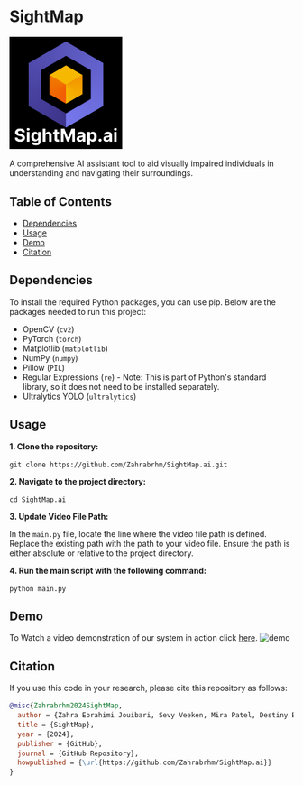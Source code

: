 # SightMap
<img src="./logo/logo.png" alt="Logo" width="200"/>

A comprehensive AI assistant tool to aid visually impaired individuals in understanding and navigating their surroundings.

## Table of Contents
- [Dependencies](#dependencies)
- [Usage](#usage)
- [Demo](#demo)
- [Citation](#citation)

## Dependencies

To install the required Python packages, you can use pip. Below are the packages needed to run this project:

- OpenCV (`cv2`)
- PyTorch (`torch`)
- Matplotlib (`matplotlib`)
- NumPy (`numpy`)
- Pillow (`PIL`)
- Regular Expressions (`re`) - Note: This is part of Python's standard library, so it does not need to be installed separately.
- Ultralytics YOLO (`ultralytics`)

## Usage
**1. Clone the repository:**

```git clone https://github.com/Zahrabrhm/SightMap.ai.git```

**2. Navigate to the project directory:**

```cd SightMap.ai```

**3. Update Video File Path:**

In the `main.py` file, locate the line where the video file path is defined. Replace the existing path with the path to your video file. Ensure the path is either absolute or relative to the project directory.

**4. Run the main script with the following command:**

```python main.py```

## Demo

To Watch a video demonstration of our system in action click [here](https://www.youtube.com/watch?v=N68TiqHG25s).
<img src="./demo_image/demo_img.jpg" alt="demo" width="600"/>



## Citation 

If you use this code in your research, please cite this repository as follows:
```bibtex
@misc{Zahrabrhm2024SightMap,
  author = {Zahra Ebrahimi Jouibari, Sevy Veeken, Mira Patel, Destiny Bailey},
  title = {SightMap},
  year = {2024},
  publisher = {GitHub},
  journal = {GitHub Repository},
  howpublished = {\url{https://github.com/Zahrabrhm/SightMap.ai}}
}
```




